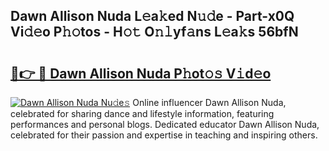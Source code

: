 ## Dawn Allison Nuda L𝚎a𝚔ed N𝚞𝚍e - Part-x0Q Vi𝚍𝚎o P𝚑𝚘tos - H𝚘𝚝 O𝚗𝚕yf𝚊ns L𝚎a𝚔s 56bfN

# <h2><a href="http://kf4eyap.oniu.top/?m=Dawn+Allison+Nuda">🔗👉 🔴 Dawn Allison Nuda P𝚑ot𝚘𝚜 V𝚒d𝚎o</a></h2>

[![Dawn Allison Nuda Nu𝚍e𝚜](https://i.imgur.com/0qMVB7G.gif)](http://kf4eyap.oniu.top/?m=Dawn+Allison+Nuda)
Online influencer Dawn Allison Nuda, celebrated for sharing dance and lifestyle information, featuring performances and personal blogs. Dedicated educator Dawn Allison Nuda, celebrated for their passion and expertise in teaching and inspiring others.  
